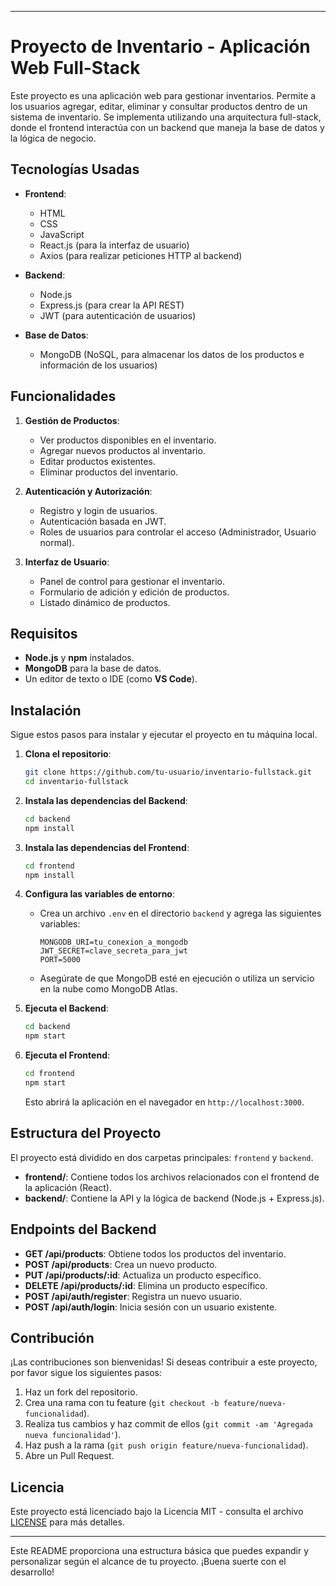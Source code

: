 
---

# Proyecto de Inventario - Aplicación Web Full-Stack

Este proyecto es una aplicación web para gestionar inventarios. Permite a los usuarios agregar, editar, eliminar y consultar productos dentro de un sistema de inventario. Se implementa utilizando una arquitectura full-stack, donde el frontend interactúa con un backend que maneja la base de datos y la lógica de negocio.

## Tecnologías Usadas

- **Frontend**: 
  - HTML
  - CSS
  - JavaScript
  - React.js (para la interfaz de usuario)
  - Axios (para realizar peticiones HTTP al backend)

- **Backend**:
  - Node.js
  - Express.js (para crear la API REST)
  - JWT (para autenticación de usuarios)

- **Base de Datos**:
  - MongoDB (NoSQL, para almacenar los datos de los productos e información de los usuarios)

## Funcionalidades

1. **Gestión de Productos**:
   - Ver productos disponibles en el inventario.
   - Agregar nuevos productos al inventario.
   - Editar productos existentes.
   - Eliminar productos del inventario.

2. **Autenticación y Autorización**:
   - Registro y login de usuarios.
   - Autenticación basada en JWT.
   - Roles de usuarios para controlar el acceso (Administrador, Usuario normal).

3. **Interfaz de Usuario**:
   - Panel de control para gestionar el inventario.
   - Formulario de adición y edición de productos.
   - Listado dinámico de productos.

## Requisitos

- **Node.js** y **npm** instalados.
- **MongoDB** para la base de datos.
- Un editor de texto o IDE (como **VS Code**).

## Instalación

Sigue estos pasos para instalar y ejecutar el proyecto en tu máquina local.

1. **Clona el repositorio**:
   ```bash
   git clone https://github.com/tu-usuario/inventario-fullstack.git
   cd inventario-fullstack
   ```

2. **Instala las dependencias del Backend**:
   ```bash
   cd backend
   npm install
   ```

3. **Instala las dependencias del Frontend**:
   ```bash
   cd frontend
   npm install
   ```

4. **Configura las variables de entorno**:
   - Crea un archivo `.env` en el directorio `backend` y agrega las siguientes variables:
     ```
     MONGODB_URI=tu_conexion_a_mongodb
     JWT_SECRET=clave_secreta_para_jwt
     PORT=5000
     ```
   - Asegúrate de que MongoDB esté en ejecución o utiliza un servicio en la nube como MongoDB Atlas.

5. **Ejecuta el Backend**:
   ```bash
   cd backend
   npm start
   ```

6. **Ejecuta el Frontend**:
   ```bash
   cd frontend
   npm start
   ```

   Esto abrirá la aplicación en el navegador en `http://localhost:3000`.

## Estructura del Proyecto

El proyecto está dividido en dos carpetas principales: `frontend` y `backend`.

- **frontend/**: Contiene todos los archivos relacionados con el frontend de la aplicación (React).
- **backend/**: Contiene la API y la lógica de backend (Node.js + Express.js).

## Endpoints del Backend

- **GET /api/products**: Obtiene todos los productos del inventario.
- **POST /api/products**: Crea un nuevo producto.
- **PUT /api/products/:id**: Actualiza un producto específico.
- **DELETE /api/products/:id**: Elimina un producto específico.
- **POST /api/auth/register**: Registra un nuevo usuario.
- **POST /api/auth/login**: Inicia sesión con un usuario existente.

## Contribución

¡Las contribuciones son bienvenidas! Si deseas contribuir a este proyecto, por favor sigue los siguientes pasos:

1. Haz un fork del repositorio.
2. Crea una rama con tu feature (`git checkout -b feature/nueva-funcionalidad`).
3. Realiza tus cambios y haz commit de ellos (`git commit -am 'Agregada nueva funcionalidad'`).
4. Haz push a la rama (`git push origin feature/nueva-funcionalidad`).
5. Abre un Pull Request.

## Licencia

Este proyecto está licenciado bajo la Licencia MIT - consulta el archivo [LICENSE](LICENSE) para más detalles.

---

Este README proporciona una estructura básica que puedes expandir y personalizar según el alcance de tu proyecto. ¡Buena suerte con el desarrollo!
